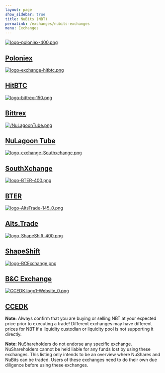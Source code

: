 ```yaml
---
layout: page
show_sidebar: true
title: NuBits (NBT)
permalink: /exchanges/nubits-exchanges
menu: Exchanges
---
```

<div class="exchanges">
  <a class="exchange" href="https://poloniex.com/exchange#btc_nbt" target="_blank">
    <img src="/assets/logo-poloniex-400.png" alt="logo-poloniex-400.png" />
    <h2>Poloniex</h2>
  </a>
  <a class="exchange" href="https://hitbtc.com/exchange/NBTBTC" target="_blank">
    <img src="/assets/logo-exchange-hitbtc.png" alt="logo-exchange-hitbtc.png" />
    <h2>HitBTC</h2>
  </a>
  <a class="exchange" href="https://bittrex.com/Market/Index?MarketName=BTC-NBT" target="_blank">
    <img src="/assets/logo-bittrex-150.png" alt="logo-bittrex-150.png" />
    <h2>Bittrex</h2>
  </a>
  <a class="exchange" href="https://nulagoon.com/" target="_blank">
    <img src="/assets/NuLagoonTube.png" alt="/NuLagoonTube.png" />
    <h2>NuLagoon Tube</h2>
  </a>
  <a class="exchange" href="https://www.southxchange.com/Market/Book/BTC/NBT" target="_blank">
   <img src="/assets/logo-exchange-Southxchange.png" alt="logo-exchange-Southxchange.png" />
    <h2>SouthXchange</h2>
  </a>
  <a class="exchange" href="https://bter.com/trade/nbt_btc" target="_blank">
   <img src="/assets/logo-BTER-400.png" alt="logo-BTER-400.png" />
    <h2>BTER</h2>
  </a>
  <a class="exchange" href="https://alts.trade/trade/NBT/BTC" target="_blank">
   <img src="/assets/logo-AltsTrade-145_0.png" alt="logo-AltsTrade-145_0.png" />
    <h2>Alts.Trade</h2>
  </a>
  <a class="exchange" href="https://shapeshift.io/" target="_blank">
    <img src="/assets/logo-ShapeShift-400.png" alt="logo-ShapeShift-400.png" />
    <h2>ShapeShift</h2>
  </a>
  <a class="exchange" href="https://bcexchange.org" target="_blank">
   <img src="/assets/logo-BCExchange.png" alt="logo-BCExchange.png" />
    <h2>B&C Exchange</h2>
  </a>
  <a class="exchange" href="https://ccedk.com" target="_blank">
   <img src="/assets/CCEDK%20logo1-Website_0.png" alt="CCEDK logo1-Website_0.png" />
    <h2>CCEDK</h2>
  </a>
</div>


**Note:** Always confirm that you are buying or selling NBT at your expected price prior to executing a trade! Different exchanges may have different prices for NBT if a liquidity custodian or liquidity pool is not supporting it directly.  

**Note:** NuShareholders do not endorse any specific exchange. NuShareholders cannot be held liable for any funds lost by using these exchanges. This listing only intends to be an overview where NuShares and NuBits can be traded. Users of these exchanges need to do their own due diligence before using these exchanges.
